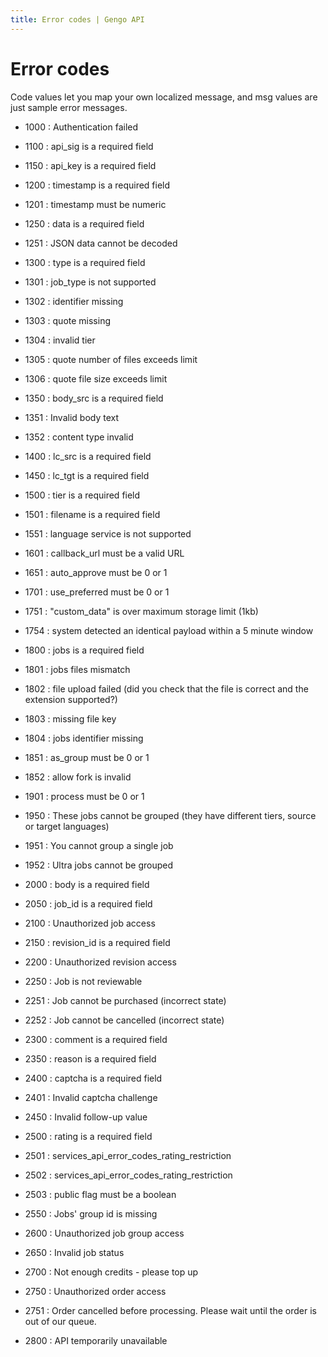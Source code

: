 ```yaml
---
title: Error codes | Gengo API
---
```


# Error codes

Code values let you map your own localized message, and msg values are just sample error messages.

* 1000
: Authentication failed

* 1100
: api_sig is a required field

* 1150
: api_key is a required field

* 1200
: timestamp is a required field

* 1201
: timestamp must be numeric

* 1250
: data is a required field

* 1251
: JSON data cannot be decoded

* 1300
: type is a required field

* 1301
: job_type is not supported

* 1302
: identifier missing

* 1303
: quote missing

* 1304
: invalid tier

* 1305
: quote number of files exceeds limit

* 1306
: quote file size exceeds limit

* 1350
: body_src is a required field

* 1351
: Invalid body text

* 1352
: content type invalid

* 1400
: lc_src is a required field

* 1450
: lc_tgt is a required field

* 1500
: tier is a required field

* 1501
: filename is a required field

* 1551
: language service is not supported

* 1601
: callback_url must be a valid URL

* 1651
: auto_approve must be 0 or 1

* 1701
: use_preferred must be 0 or 1

* 1751
: "custom_data" is over maximum storage limit (1kb)

* 1754
: system detected an identical payload within a 5 minute window

* 1800
: jobs is a required field

* 1801
: jobs files mismatch

* 1802
: file upload failed (did you check that the file is correct and the extension supported?)

* 1803
: missing file key

* 1804
: jobs identifier missing

* 1851
: as_group must be 0 or 1

* 1852
: allow fork is invalid

* 1901
: process must be 0 or 1

* 1950
: These jobs cannot be grouped (they have different tiers, source or target languages)

* 1951
: You cannot group a single job

* 1952
: Ultra jobs cannot be grouped

* 2000
: body is a required field

* 2050
: job_id is a required field

* 2100
: Unauthorized job access

* 2150
: revision_id is a required field

* 2200
: Unauthorized revision access

* 2250
: Job is not reviewable

* 2251
: Job cannot be purchased (incorrect state)

* 2252
: Job cannot be cancelled (incorrect state)

* 2300
: comment is a required field

* 2350
: reason is a required field

* 2400
: captcha is a required field

* 2401
: Invalid captcha challenge

* 2450
: Invalid follow-up value

* 2500
: rating is a required field

* 2501
: services_api_error_codes_rating_restriction

* 2502
: services_api_error_codes_rating_restriction

* 2503
: public flag must be a boolean

* 2550
: Jobs' group id is missing

* 2600
: Unauthorized job group access

* 2650
: Invalid job status

* 2700
: Not enough credits - please top up

* 2750
: Unauthorized order access

* 2751
: Order cancelled before processing. Please wait until the order is out of our queue.

* 2800
: API temporarily unavailable
